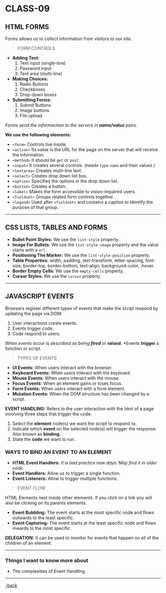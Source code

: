 # CLASS-09

## HTML FORMS

Forms allows us to collect information from visitors to our site.

>FORM CONTROLS

* **Adding Text:**
  1. Text input (single-line)
  2. Password input
  3. Text area (multi-line)
* **Making Choices:**
  1. Radio Buttons
  2. Checkboxes
  3. Drop-down boxes
* **Submitting Forms:**
  1. Submit Buttons
  2. Image buttons
  3. File upload
  
*Forms send the informaction to the servers in **name/value** pairs.*

**We use the following elements:**

* `<form>` Controls live inside.
* `<action>` Its value is the URL for the page on the server that will receive the information.
* `<method>` It should be `get` or `post.`
* `<input>` It creates several controls. (needs `type` `name` and their values.)
* `<textarea>` Creates multi-line text.
* `<select>` Creates drop down list box.
* `<option>` Specifies the options in the drop down list.
* `<button>` Creates a button.
* `<label>` Makes the form accessible to vision-impaired users.
* `<fieldset>` Groups related form controls together.
* `<legend>` Used after `<fieldset>` and contains a caption to identify the purpose of that group.

***

## CSS LISTS, TABLES AND FORMS

* **Bullet Point Styles:** We use the `list-style` property.
* **Image For Bullets:** We use the `list-style-image` property and the value starts with a `url.`
* **Positioning The Marker:** We use the `list-style-position` property.
* **Table Properties:** width, padding, text-transform, letter-spacing, font-size, border-top, border-bottom, text-align, background-color, :hover.
* **Border Empty Cells:** We use the `empty-cells` property.
* **Cursor Styles:** We use the `cursor` property.

***

## JAVASCRIPT EVENTS

Browsers register different types of events that make the script respond by updating the page via DOM:

1. User interactions create events.
2. Events trigger code.
3. Code respond to users.

*When events occur is described as being **fired** or **raised.***
*Events **trigger** a function or script.

>TYPES OF EVENTS

* **UI Events:** When users interact with the browser.
* **Keyboard Events:** When users interact with the keyboard.
* **Mouse Events:** When users interact with the mouse.
* **Focus Events:** When an element gains or loses focus.
* **Form Events:** When users interact with a form element.
* **Mutation Events:** When the DOM structure has been changed by a script.

**EVENT HANDLING:** Refers to the user interaction with the html of a page involving three steps that trigger the code:

1. Select the **element** node(s) we want the script to respond to.
2. Indicate which **event** on the selected node(s) will trigger the response. Also known as **binding.**
3. State the **code** we want to run.

### WAYS TO BIND AN EVENT TO AN ELEMENT

* **HTML Event Handlers:** *It is bad practice now days. May find it in older code.*
* **Event Handlers:** Allow us to trigger a single function.
* **Event Listeners:** Allow to trigger multiple functions.

>EVENT FLOW

HTML Elements nest inside other elements. If you click on a link you will also be clicking on its parents elements.

* **Event Bubbling:** The event starts at the most specific node and flows outwards to the least specific.
* **Event Capturing:** The event starts at the least specific node and flows inwards to the most specific.

**DELEGATION:** It can be used to monitor for events that happen on all of the children of an element.

***

### Things I want to know more about

* The complexities of Event Handling.

***

[-back](https://alexriverau.github.io/reading-notes/)